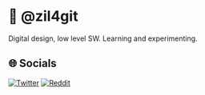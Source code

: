 # 👋 @zil4git

Digital design, low level SW. Learning and experimenting.

## 🌐 Socials
[![Twitter](https://img.shields.io/badge/Twitter-%231DA1F2.svg?logo=Twitter&logoColor=white)](https://twitter.com/zilakka)
[![Reddit](https://img.shields.io/badge/Reddit-%23FF4500.svg?logo=Reddit&logoColor=white)](https://reddit.com/user/zilakka)
<!---
[![Discord](https://img.shields.io/badge/Discord-%237289DA.svg?logo=discord&logoColor=white)](https://discord.gg/todo)
[![Twitch](https://img.shields.io/badge/Twitch-%239146FF.svg?logo=Twitch&logoColor=white)](https://twitch.tv/todo)
--->
